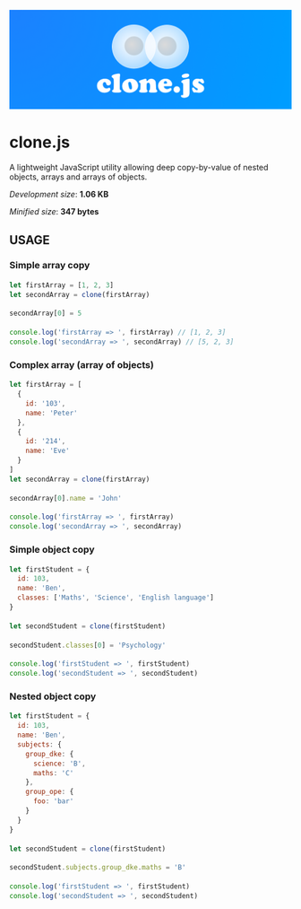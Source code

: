 ![clone.js](https://github.com/igorskyflyer/clone.js/raw/master/assets/clone.js.png)

# clone.js

A lightweight JavaScript utility allowing deep copy-by-value of nested objects, arrays and arrays of objects.

_Development size_: **1.06 KB**

_Minified size_: **347 bytes**

## USAGE

### Simple array copy

```javascript
let firstArray = [1, 2, 3]
let secondArray = clone(firstArray)

secondArray[0] = 5

console.log('firstArray => ', firstArray) // [1, 2, 3]
console.log('secondArray => ', secondArray) // [5, 2, 3]
```

### Complex array (array of objects)

```javascript
let firstArray = [
  {
    id: '103',
    name: 'Peter'
  },
  {
    id: '214',
    name: 'Eve'
  }
]
let secondArray = clone(firstArray)

secondArray[0].name = 'John'

console.log('firstArray => ', firstArray)
console.log('secondArray => ', secondArray)
```

### Simple object copy

```javascript
let firstStudent = {
  id: 103,
  name: 'Ben',
  classes: ['Maths', 'Science', 'English language']
}

let secondStudent = clone(firstStudent)

secondStudent.classes[0] = 'Psychology'

console.log('firstStudent => ', firstStudent)
console.log('secondStudent => ', secondStudent)
```

### Nested object copy

```javascript
let firstStudent = {
  id: 103,
  name: 'Ben',
  subjects: {
    group_dke: {
      science: 'B',
      maths: 'C'
    },
    group_ope: {
      foo: 'bar'
    }
  }
}

let secondStudent = clone(firstStudent)

secondStudent.subjects.group_dke.maths = 'B'

console.log('firstStudent => ', firstStudent)
console.log('secondStudent => ', secondStudent)
```
